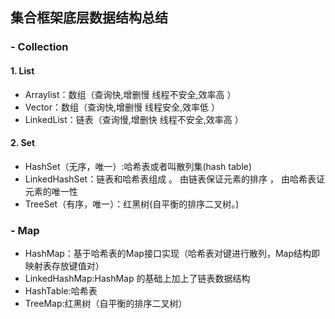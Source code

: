 ## 集合框架底层数据结构总结

### - Collection

#### 1. List

* Arraylist：数组（查询快,增删慢 线程不安全,效率高 ）
* Vector：数组（查询快,增删慢 线程安全,效率低 ）
* LinkedList：链表（查询慢,增删快 线程不安全,效率高 ）

#### 2. Set

* HashSet（无序，唯一）:哈希表或者叫散列集\(hash table\)
* LinkedHashSet：链表和哈希表组成 。 由链表保证元素的排序 ， 由哈希表证元素的唯一性
* TreeSet（有序，唯一）：红黑树\(自平衡的排序二叉树。\)

### - Map

* HashMap：基于哈希表的Map接口实现（哈希表对键进行散列，Map结构即映射表存放键值对）
* LinkedHashMap:HashMap 的基础上加上了链表数据结构
* HashTable:哈希表
* TreeMap:红黑树（自平衡的排序二叉树）



